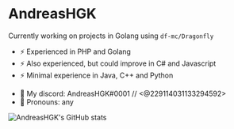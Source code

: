 # AndreasHGK

Currently working on projects in Golang using `df-mc/Dragonfly`

- ⚡ Experienced in PHP and Golang  
- ⚡ Also experienced, but could improve in C# and Javascript
- ⚡ Minimal experience in Java, C++ and Python

* 💬 My discord: AndreasHGK#0001 // <@229114031133294592>
* 💬 Pronouns: any


![AndreasHGK's GitHub stats](https://github-readme-stats.vercel.app/api?username=AndreasHGK&show_icons=true&theme=radical&count_private=true&include_all_commits=true)
